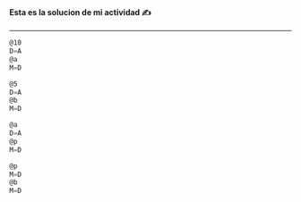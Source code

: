 #### Esta es la solucion de mi actividad ✍️
---

``` asm
@10
D=A
@a
M=D

@5
D=A
@b
M=D

@a
D=A
@p
M=D

@p
M=D
@b
M=D
```